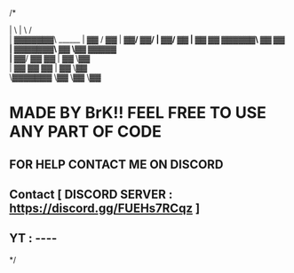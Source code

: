 /*

|       \         |  \  /  \
| ▓▓▓▓▓▓▓\ ______ | ▓▓ /  ▓▓
| ▓▓__/ ▓▓/      \| ▓▓/  ▓▓
| ▓▓    ▓▓  ▓▓▓▓▓▓\ ▓▓  ▓▓
| ▓▓▓▓▓▓▓\ ▓▓   \▓▓ ▓▓▓▓▓\
| ▓▓__/ ▓▓ ▓▓     | ▓▓ \▓▓\
| ▓▓    ▓▓ ▓▓     | ▓▓  \▓▓\
 \▓▓▓▓▓▓▓ \▓▓      \▓▓   \▓▓    

   
   # MADE BY BrK!! FEEL FREE TO USE ANY PART OF CODE
   ## FOR HELP CONTACT ME ON DISCORD
   ## Contact    [ DISCORD SERVER :  https://discord.gg/FUEHs7RCqz ]
   ## YT : ----
*/
